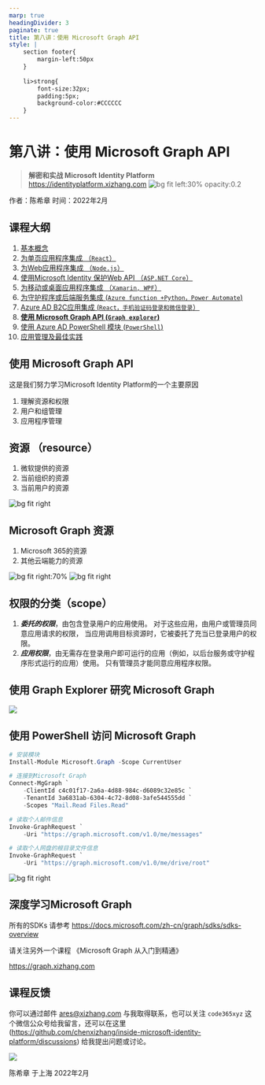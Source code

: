 ```yaml
---
marp: true
headingDivider: 3
paginate: true
title: 第八讲：使用 Microsoft Graph API 
style: |
    section footer{
        margin-left:50px
    }
    
    li>strong{
        font-size:32px;
        padding:5px;
        background-color:#CCCCCC
    }
---
```


# 第八讲：使用 Microsoft Graph API 
> **解密和实战 Microsoft Identity Platform**  https://identityplatform.xizhang.com
![bg fit left:30% opacity:0.2](images/aad.png)


作者：陈希章
时间：2022年2月


## 课程大纲
<!--
footer: '**解密和实战 Microsoft Identity Platform**  https://identityplatform.xizhang.com'
-->

1. [基本概念](module1-overview.md)
1. [为单页应用程序集成 （`React`）](module2-spa.md)
1. [为Web应用程序集成 （`Node.js`）](module3-webapp.md)
1. [使用Microsoft Identity 保护Web API （`ASP.NET Core`）](module4-webapi.md)
1. [为移动或桌面应用程序集成 （`Xamarin, WPF`）](module5-desktop-mobile.md)
1. [为守护程序或后端服务集成 (`Azure function +Python，Power Automate`)](module6-deamon-service.md)
1. [Azure AD B2C应用集成 (`React，手机验证码登录和微信登录`） ](module7-b2c.md)
1. **[使用 Microsoft Graph API (`Graph explorer`)](module8-msgraph.md)**
1. [使用 Azure AD PowerShell 模块 (`PowerShell`)](module9-powershell.md)
1. [应用管理及最佳实践](module10-bestpractices.md)


## <!-- fit -->使用 Microsoft Graph API

这是我们努力学习Microsoft Identity Platform的一个主要原因

1. 理解资源和权限
1. 用户和组管理
1. 应用程序管理



## 资源 （resource）

1. 微软提供的资源
1. 当前组织的资源 
1. 当前用户的资源

![bg fit right](images/resource-aad.png)

## Microsoft Graph 资源 

1. Microsoft 365的资源
1. 其他云端能力的资源

![bg fit right:70%](images/graph-resources.png)
![bg fit right](images/aad-graph.png)


## 权限的分类（scope）

1. ***委托的权限***，由包含登录用户的应用使用。 对于这些应用，由用户或管理员同意应用请求的权限， 当应用调用目标资源时，它被委托了充当已登录用户的权限。
1. ***应用权限***，由无需存在登录用户即可运行的应用（例如，以后台服务或守护程序形式运行的应用）使用。 只有管理员才能同意应用程序权限。


## 使用 Graph Explorer 研究 Microsoft Graph
<!-- _footer: '' -->
![](images/grahp-explorer.png)


## 使用 PowerShell 访问 Microsoft Graph

```powershell
# 安装模块
Install-Module Microsoft.Graph -Scope CurrentUser

# 连接到Microsoft Graph
Connect-MgGraph `
    -ClientId c4c01f17-2a6a-4d88-984c-d6089c32e85c `
    -TenantId 3a6831ab-6304-4c72-8d08-3afe544555dd `
    -Scopes "Mail.Read Files.Read"

# 读取个人邮件信息
Invoke-GraphRequest `
    -Uri "https://graph.microsoft.com/v1.0/me/messages"

# 读取个人网盘的根目录文件信息
Invoke-GraphRequest `
    -Uri "https://graph.microsoft.com/v1.0/me/drive/root"

```

![bg fit right](images/graph-consent-dialog.png)


## <!-- fit --> 深度学习Microsoft Graph
所有的SDKs 请参考 https://docs.microsoft.com/zh-cn/graph/sdks/sdks-overview

请关注另外一个课程 《Microsoft Graph 从入门到精通》

https://graph.xizhang.com 




## 课程反馈

你可以通过邮件 <ares@xizhang.com> 与我取得联系，也可以关注 `code365xyz` 这个微信公众号给我留言，还可以在这里 (<https://github.com/chenxizhang/inside-microsoft-identity-platform/discussions>) 给我提出问题或讨论。

![](images/code365xyz.jpg)


陈希章 于上海
2022年2月